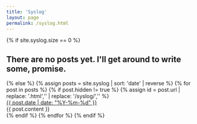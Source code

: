 ```yaml
---
title: 'Syslog'
layout: page
permalink: /syslog.html
---
```


<div class="list">
{% if site.syslog.size == 0 %}
  <h2>There are no posts yet. I'll get around to write some, promise.</h2>
{% else %}
  {% assign posts = site.syslog | sort: 'date' | reverse %}
  {% for post in posts %}
    {% if post.hidden != true %}
    {% assign id = post.url | replace: '.html','' | replace: '/syslog/','' %}
      <article class="list-item" id="{{id}}">
        <div class="list-post-date">
          <a href="/syslog.html#{{id}}"><time>{{ post.date | date: "%Y-%m-%d" }}</time></a>
        </div>
        <div class="list-post-content syslog">
          {{ post.content }}
        </div>
      </article>
    {% endif %}
  {% endfor %}
{% endif %}
</div>